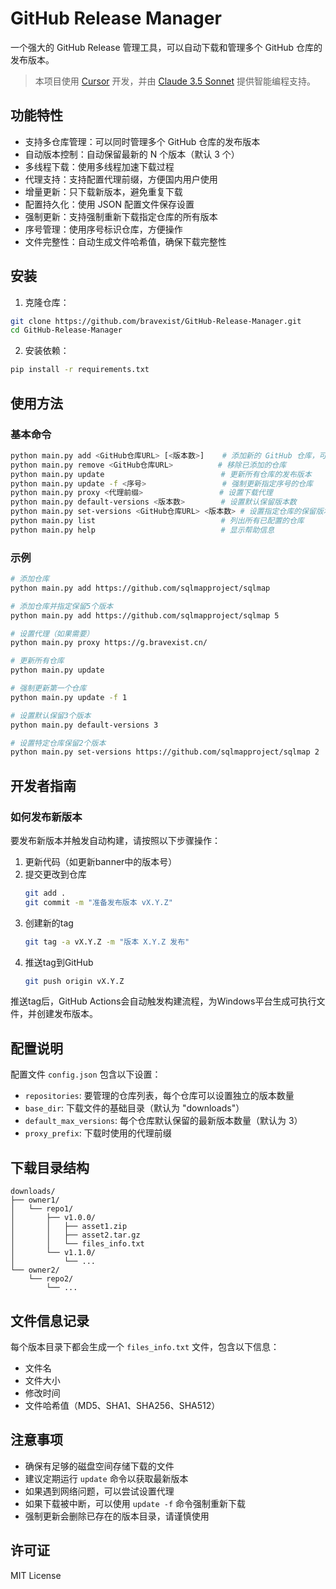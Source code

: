 # GitHub Release Manager

一个强大的 GitHub Release 管理工具，可以自动下载和管理多个 GitHub 仓库的发布版本。

> 本项目使用 [Cursor](https://cursor.sh) 开发，并由 [Claude 3.5 Sonnet](https://www.anthropic.com/index/claude-3-sonnet-20240229) 提供智能编程支持。

## 功能特性

- 支持多仓库管理：可以同时管理多个 GitHub 仓库的发布版本
- 自动版本控制：自动保留最新的 N 个版本（默认 3 个）
- 多线程下载：使用多线程加速下载过程
- 代理支持：支持配置代理前缀，方便国内用户使用
- 增量更新：只下载新版本，避免重复下载
- 配置持久化：使用 JSON 配置文件保存设置
- 强制更新：支持强制重新下载指定仓库的所有版本
- 序号管理：使用序号标识仓库，方便操作
- 文件完整性：自动生成文件哈希值，确保下载完整性

## 安装

1. 克隆仓库：
```bash
git clone https://github.com/bravexist/GitHub-Release-Manager.git
cd GitHub-Release-Manager
```

2. 安装依赖：
```bash
pip install -r requirements.txt
```

## 使用方法

### 基本命令

```bash
python main.py add <GitHub仓库URL> [<版本数>]    # 添加新的 GitHub 仓库，可指定保留版本数
python main.py remove <GitHub仓库URL>          # 移除已添加的仓库
python main.py update                          # 更新所有仓库的发布版本
python main.py update -f <序号>                 # 强制更新指定序号的仓库
python main.py proxy <代理前缀>                 # 设置下载代理
python main.py default-versions <版本数>        # 设置默认保留版本数
python main.py set-versions <GitHub仓库URL> <版本数> # 设置指定仓库的保留版本数
python main.py list                            # 列出所有已配置的仓库
python main.py help                            # 显示帮助信息
```

### 示例

```bash
# 添加仓库
python main.py add https://github.com/sqlmapproject/sqlmap

# 添加仓库并指定保留5个版本
python main.py add https://github.com/sqlmapproject/sqlmap 5

# 设置代理（如果需要）
python main.py proxy https://g.bravexist.cn/

# 更新所有仓库
python main.py update

# 强制更新第一个仓库
python main.py update -f 1

# 设置默认保留3个版本
python main.py default-versions 3

# 设置特定仓库保留2个版本
python main.py set-versions https://github.com/sqlmapproject/sqlmap 2
```

## 开发者指南

### 如何发布新版本

要发布新版本并触发自动构建，请按照以下步骤操作：

1. 更新代码（如更新banner中的版本号）
2. 提交更改到仓库
   ```bash
   git add .
   git commit -m "准备发布版本 vX.Y.Z"
   ```
3. 创建新的tag
   ```bash
   git tag -a vX.Y.Z -m "版本 X.Y.Z 发布"
   ```
4. 推送tag到GitHub
   ```bash
   git push origin vX.Y.Z
   ```

推送tag后，GitHub Actions会自动触发构建流程，为Windows平台生成可执行文件，并创建发布版本。

## 配置说明

配置文件 `config.json` 包含以下设置：

- `repositories`: 要管理的仓库列表，每个仓库可以设置独立的版本数量
- `base_dir`: 下载文件的基础目录（默认为 "downloads"）
- `default_max_versions`: 每个仓库默认保留的最新版本数量（默认为 3）
- `proxy_prefix`: 下载时使用的代理前缀

## 下载目录结构

```
downloads/
├── owner1/
│   └── repo1/
│       ├── v1.0.0/
│       │   ├── asset1.zip
│       │   ├── asset2.tar.gz
│       │   └── files_info.txt
│       └── v1.1.0/
│           └── ...
└── owner2/
    └── repo2/
        └── ...
```

## 文件信息记录

每个版本目录下都会生成一个 `files_info.txt` 文件，包含以下信息：
- 文件名
- 文件大小
- 修改时间
- 文件哈希值（MD5、SHA1、SHA256、SHA512）

## 注意事项

- 确保有足够的磁盘空间存储下载的文件
- 建议定期运行 `update` 命令以获取最新版本
- 如果遇到网络问题，可以尝试设置代理
- 如果下载被中断，可以使用 `update -f` 命令强制重新下载
- 强制更新会删除已存在的版本目录，请谨慎使用

## 许可证

MIT License
